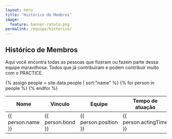 ```yaml
---
layout: hero
title: "Histórico de Membros"
image:
  feature: banner-rotulo.png
permalink: /equipe/historico/
---
```


<section class="fdb-block">
  <div class="container">
    <div class="row align-items-center pt-2">
      <div class="col-12 col-md-8 col-lg-7">
        <h2>Histórico de Membros</h2>
        <p class="lead">Aqui você encontra todas as pessoas que fizeram ou fazem parte dessa equipe maravilhosa. Todos que já contribuiram e podem contribuir muito com o PRACTICE.</p>
      </div>
      <div class="col-md-3 mt-6">
          <lottie-player alt="image" class="fdb-icon pb-4" src="https://assets3.lottiefiles.com/packages/lf20_P9ArQ8.json"  background="transparent"  speed="1"  style="width: 400px; height: 400px;" loop autoplay></lottie-player>
      </div>
    </div>
  </div>
</section>

<table class="table table-striped">
  <thead>
    <tr>
      <th scope="col">Nome</th>
      <th scope="col">Vínculo</th>
      <th scope="col">Equipe</th>
      <th scope="col">Tempo de atuação</th>
    </tr>
  </thead>
  <tbody>
    {% assign people = site.data.people | sort:"name" %}
    {% for person in people %}
      <tr>
        <td scope="row">{{ person.name }}</td>
        <td>{{ person.bond }}</td>
        <td>{{ person.position }}</td>
        <td>{{ person.actingTime }}</td>
      </tr>
    {% endfor %}
  </tbody>
</table>